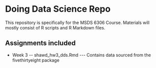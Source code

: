 # Doing Data Science Repo

This repository is specifically for the MSDS 6306 Course. Materials will mostly consist of R scripts and R Markdown files. 

## Assignments included
- Week 3
-- shawd_hw3_dds.Rmd
--- Contains data sourced from the fivethirtyeight package